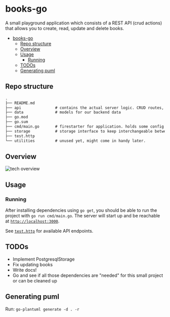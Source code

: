 # books-go

A small playground application which consists of a REST API (crud actions) that allows you to create, read, update and delete books.

- [books-go](#books-go)
  - [Repo structure](#repo-structure)
  - [Overview](#overview)
  - [Usage](#usage)
    - [Running](#running)
  - [TODOs](#todos)
  - [Generating puml](#generating-puml)

## Repo structure

```txt
.
├── README.md
├── api               # contains the actual server logic. CRUD routes, middleware registration, ...
├── data              # models for our backend data
├── go.mod
├── go.sum
├── cmd/main.go       # firestarter for application. holds some config and does nothing else than starting up.
├── storage           # storage interface to keep interchangeable between in-memory and other storages
├── test.http
└── utilities         # unused yet, might come in handy later.
```

## Overview

![tech overview](https://www.plantuml.com/plantuml/proxy?cache=no&src=https://raw.githubusercontent.com/torbendury/books-go/main/docs/graph.puml)

## Usage

### Running

After installing dependencies using `go get`, you should be able to run the project with `go run cmd/main.go`. The server will start up and be reachable at [`http://localhost:3000`](http://localhost:3000).

See [`test.http`](test.http) for available API endpoints.

## TODOs

- Implement PostgresqlStorage
- Fix updating books
- Write docs!
- Go and see if all those dependencies are "needed" for this small project or can be cleaned up

## Generating puml

Run: `go-plantuml generate -d . -r`
